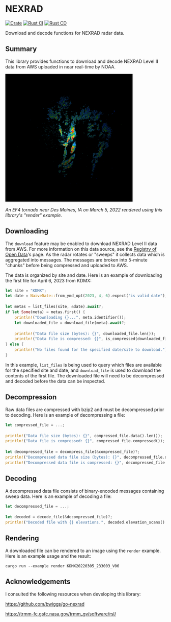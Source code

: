 # NEXRAD

[![Crate](https://img.shields.io/crates/v/nexrad.svg)](https://crates.io/crates/nexrad)
[![Rust CI](https://github.com/danielway/nexrad/actions/workflows/rust_ci.yml/badge.svg?branch=master)](https://github.com/danielway/nexrad/actions/workflows/rust_ci.yml)
[![Rust CD](https://github.com/danielway/nexrad/actions/workflows/rust_cd.yml/badge.svg)](https://github.com/danielway/nexrad/actions/workflows/rust_cd.yml)

Download and decode functions for NEXRAD radar data.

## Summary

This library provides functions to download and decode NEXRAD Level II data from AWS uploaded in near real-time by NOAA.

<img src="https://raw.githubusercontent.com/danielway/nexrad/master/examples/render_kdmx_030522_1730.png" width="400" />

_An EF4 tornado near Des Moines, IA on March 5, 2022 rendered using this library's "render" example._

## Downloading

The `download` feature may be enabled to download NEXRAD Level II data from AWS. For more information on this data
source, see the [Registry of Open Data](https://registry.opendata.aws/noaa-nexrad/)'s page. As the radar rotates or
"sweeps" it collects data which is aggregated into messages. The messages are broken into 5-minute "chunks" before being 
compressed and uploaded to AWS.

The data is organized by site and date. Here is an example of downloading the first file for April 6, 2023 from KDMX:
```rust
let site = "KDMX";
let date = NaiveDate::from_ymd_opt(2023, 4, 6).expect("is valid date");

let metas = list_files(site, &date).await?;
if let Some(meta) = metas.first() {
    println!("Downloading {}...", meta.identifier());
    let downloaded_file = download_file(meta).await?;
    
    println!("Data file size (bytes): {}", downloaded_file.len());
    println!("Data file is compressed: {}", is_compressed(downloaded_file));
} else {
    println!("No files found for the specified date/site to download.");
}
```

In this example, `list_files` is being used to query which files are available for the specified site and date, and
`download_file` is used to download the contents of the first file. The downloaded file will need to be decompressed and
decoded before the data can be inspected.

## Decompression

Raw data files are compressed with bzip2 and must be decompressed prior to decoding. Here is an example of 
decompressing a file: 
```rust
let compressed_file = ...;

println!("Data file size (bytes): {}", compressed_file.data().len());
println!("Data file is compressed: {}", compressed_file.compressed());

let decompressed_file = decompress_file(&compressed_file)?;
println!("Decompressed data file size (bytes): {}", decompressed_file.data().len());
println!("Decompressed data file is compressed: {}", decompressed_file.compressed());
```

## Decoding

A decompressed data file consists of binary-encoded messages containing sweep data. Here is an example of decoding a 
file:
```rust
let decompressed_file = ...;

let decoded = decode_file(&decompressed_file)?;
println!("Decoded file with {} elevations.", decoded.elevation_scans().len());
```

## Rendering

A downloaded file can be rendered to an image using the `render` example. Here is an example usage and the result:
```
cargo run --example render KDMX20220305_233003_V06
```

## Acknowledgements

I consulted the following resources when developing this library:

https://github.com/bwiggs/go-nexrad

https://trmm-fc.gsfc.nasa.gov/trmm_gv/software/rsl/
